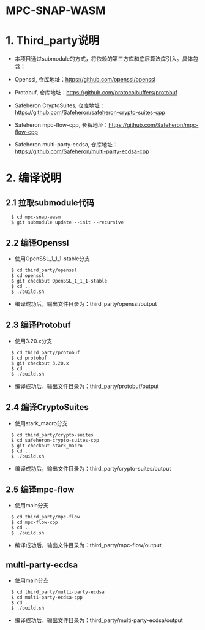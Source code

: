 # MPC-SNAP-WASM

# 1. Third_party说明

- 本项目通过submodule的方式，将依赖的第三方库和底层算法库引入。具体包含：

 - Openssl, 仓库地址：https://github.com/openssl/openssl
 - Protobuf, 仓库地址：https://github.com/protocolbuffers/protobuf
 - Safeheron CryptoSuites, 仓库地址：https://github.com/Safeheron/safeheron-crypto-suites-cpp
 - Safeheron mpc-flow-cpp, 长裤地址：https://github.com/Safeheron/mpc-flow-cpp
 - Safeheron multi-party-ecdsa, 仓库地址：https://github.com/Safeheron/multi-party-ecdsa-cpp

# 2. 编译说明

## 2.1 拉取submodule代码

```
  $ cd mpc-snap-wasm
  $ git submodule update --init --recursive
```

## 2.2 编译Openssl

- 使用OpenSSL_1_1_1-stable分支

```
  $ cd third_party/openssl
  $ cd openssl
  $ git checkout OpenSSL_1_1_1-stable
  $ cd ..
  $ ./build.sh
```
- 编译成功后，输出文件目录为：third_party/openssl/output

## 2.3 编译Protobuf

- 使用3.20.x分支

```
  $ cd third_party/protobuf
  $ cd protobuf
  $ git checkout 3.20.x
  $ cd ..
  $ ./build.sh
```
- 编译成功后，输出文件目录为：third_party/protobuf/output

## 2.4 编译CryptoSuites

- 使用stark_macro分支

```
  $ cd third_party/crypto-suites
  $ cd safeheron-crypto-suites-cpp
  $ git checkout stark_macro
  $ cd ..
  $ ./build.sh
```
- 编译成功后，输出文件目录为：third_party/crypto-suites/output

## 2.5 编译mpc-flow

- 使用main分支

```
  $ cd third_party/mpc-flow
  $ cd mpc-flow-cpp
  $ cd ..
  $ ./build.sh
```
- 编译成功后，输出文件目录为：third_party/mpc-flow/output

## multi-party-ecdsa

- 使用main分支

```
  $ cd third_party/multi-party-ecdsa
  $ cd multi-party-ecdsa-cpp
  $ cd ..
  $ ./build.sh
```
- 编译成功后，输出文件目录为：third_party/multi-party-ecdsa/output